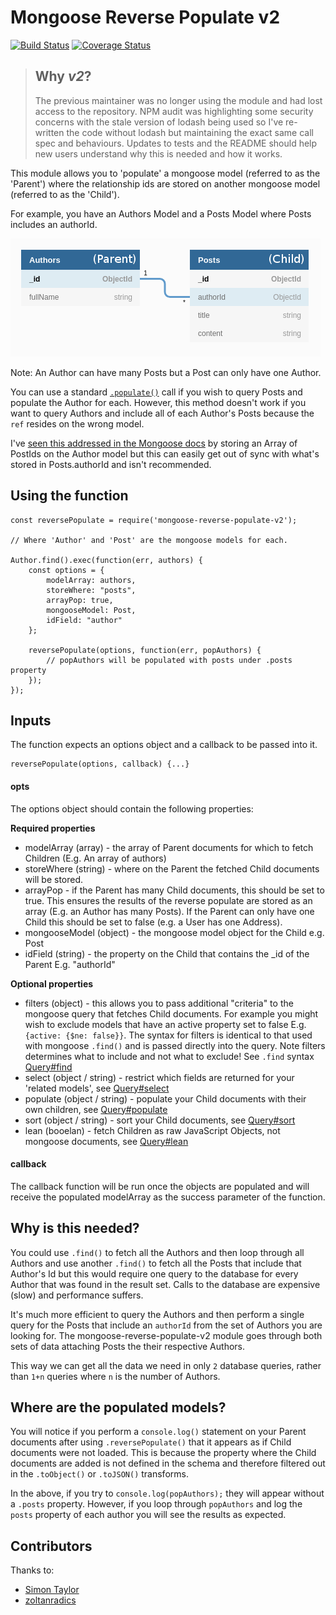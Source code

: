 # Mongoose Reverse Populate v2

[![Build Status](https://travis-ci.org/4umfreak/mongoose-reverse-populate.svg?branch=master)](https://travis-ci.org/4umfreak/mongoose-reverse-populate)
[![Coverage Status](https://coveralls.io/repos/github/4umfreak/mongoose-reverse-populate/badge.svg?branch=master)](https://coveralls.io/github/4umfreak/mongoose-reverse-populate?branch=master)

> ## Why *v2*?
> The previous maintainer was no longer using the module and had lost access to the repository. 
> NPM audit was highlighting some security concerns with the stale version of lodash being used so I've re-written the code without lodash but maintaining the exact same call spec and behaviours.
> Updates to tests and the README should help new users understand why this is needed and how it works.


This module allows you to 'populate' a mongoose model (referred to as the 'Parent') where the relationship ids are stored on another mongoose model (referred to as the 'Child').

For example, you have an Authors Model and a Posts Model where Posts includes an authorId.

![Datamodel](./test/datamodel.png)

Note: An Author can have many Posts but a Post can only have one Author.

You can use a standard [`.populate()`](https://mongoosejs.com/docs/populate.html) call if you wish to query Posts and populate the Author for each. However, this method doesn't work if you want to query Authors and include all of each Author's Posts because the `ref` resides on the wrong model.

I've [seen this addressed in the Mongoose docs](https://mongoosejs.com/docs/populate.html) by storing an Array of PostIds on the Author model but this can easily get out of sync with what's stored in Posts.authorId and isn't recommended.

## Using the function
```
const reversePopulate = require('mongoose-reverse-populate-v2');

// Where 'Author' and 'Post' are the mongoose models for each.

Author.find().exec(function(err, authors) {
    const options = {
        modelArray: authors,
        storeWhere: "posts",
        arrayPop: true,
        mongooseModel: Post,
        idField: "author"
    };

    reversePopulate(options, function(err, popAuthors) {
        // popAuthors will be populated with posts under .posts property
    });
});
```
## Inputs

The function expects an options object and a callback to be passed into it.
```
reversePopulate(options, callback) {...}
```

#### opts

The options object should contain the following properties:

**Required properties**
* modelArray (array) - the array of Parent documents for which to fetch Children (E.g. An array of authors)
* storeWhere (string) - where on the Parent the fetched Child documents will be stored.
* arrayPop - if the Parent has many Child documents, this should be set to true. This ensures the results of the reverse populate are stored as an array (E.g. an Author has many Posts). If the Parent can only have one Child this should be set to false (e.g. a User has one Address).
* mongooseModel (object) - the mongoose model object for the Child e.g. Post
* idField (string) - the property on the Child that contains the \_id of the Parent E.g. "authorId"

**Optional properties**
* filters (object) - this allows you to pass additional "criteria" to the mongoose query that fetches Child documents. For example you might wish to exclude models that have an active property set to false E.g. `{active: {$ne: false}}`. The syntax for filters is identical to that used with mongoose `.find()` and is passed directly into the query. Note filters determines what to include and not what to exclude! See `.find` syntax [Query#find](https://mongoosejs.com/docs/api.html#query_Query-find)
* select (object / string) - restrict which fields are returned for your 'related models', see [Query#select](https://mongoosejs.com/docs/api.html#query_Query-select)
* populate (object / string) - populate your Child documents with their own children, see [Query#populate](https://mongoosejs.com/docs/api.html#query_Query-populate)
* sort (object / string) - sort your Child documents, see [Query#sort](https://mongoosejs.com/docs/api.html#query_Query-sort)
* lean (booelan) - fetch Children as raw JavaScript Objects, not mongoose documents, see [Query#lean](https://mongoosejs.com/docs/api.html#query_Query-lean)

#### callback

The callback function will be run once the objects are populated and will receive the populated modelArray as the success parameter of the function.

## Why is this needed?

You could use `.find()` to fetch all the Authors and then loop through all Authors and use another `.find()` to fetch all the Posts that include that Author's Id but this would require one query to the database for every Author that was found in the result set. Calls to the database are expensive (slow) and performance suffers.

It's much more efficient to query the Authors and then perform a single query for the Posts that include an `authorId` from the set of Authors you are looking for. The mongoose-reverse-populate-v2 module goes through both sets of data attaching Posts the their respective Authors. 

This way we can get all the data we need in only `2` database queries, rather than `1+n` queries where `n` is the number of Authors. 

## Where are the populated models?

You will notice if you perform a `console.log()` statement on your Parent documents after using `.reversePopulate()` that it appears as if Child documents were not loaded. This is because the property where the Child documents are added is not defined in the schema and therefore filtered out in the `.toObject()` or `.toJSON()` transforms.

In the above, if you try to `console.log(popAuthors);` they will appear without a `.posts` property. However, if you loop through `popAuthors` and log the `posts` property of each author you will see the results as expected.

## Contributors

Thanks to:
* [Simon Taylor](https://github.com/s-taylor)
* [zoltanradics](https://github.com/zoltanradics)
